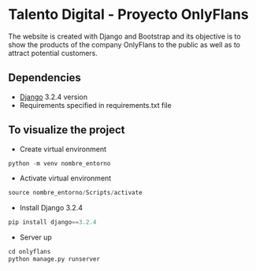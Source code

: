 # Talento Digital - Proyecto OnlyFlans

The website is created with Django and Bootstrap and its objective is to show the products of the company OnlyFlans to the public as well as to attract potential customers.

## Dependencies

- [Django](https://www.djangoproject.com/) 3.2.4 version
- Requirements specified in requirements.txt file

## To visualize the project

- Create virtual environment

```python
python -m venv nombre_entorno
```

- Activate virtual environment

```python
source nombre_entorno/Scripts/activate
```

- Install Django 3.2.4

```python
pip install django==3.2.4
```

- Server up

```python
cd onlyflans
python manage.py runserver
```
